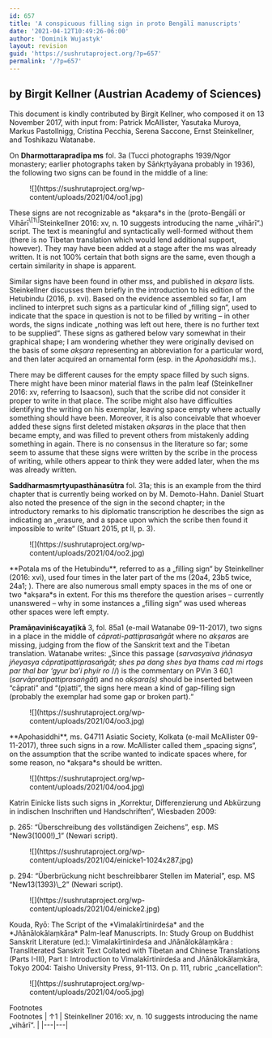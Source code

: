 ```yaml
---
id: 657
title: 'A conspicuous filling sign in proto Bengālī manuscripts'
date: '2021-04-12T10:49:26-06:00'
author: 'Dominik Wujastyk'
layout: revision
guid: 'https://sushrutaproject.org/?p=657'
permalink: '/?p=657'
---
```


## by Birgit Kellner (Austrian Academy of Sciences)

This document is kindly contributed by Birgit Kellner, who composed it on 13 November 2017, with input from: Patrick McAllister, Yasutaka Muroya, Markus Pastollnigg, Cristina Pecchia, Serena Saccone, Ernst Steinkellner, and Toshikazu Watanabe.

On **Dharmottarapradīpa ms** fol. 3a (Tucci photographs 1939/Ngor monastery; earlier photographs taken by Sāṅkṛtyāyana probably in 1936), the following two signs can be found in the middle of a line:

<div class="wp-block-image"><figure class="aligncenter size-large">![](https://sushrutaproject.org/wp-content/uploads/2021/04/oo1.jpg)</figure></div>These signs are not recognizable as *akṣara*s in the (proto-Bengālī or Vihārī<span class="footnote_referrer"><a onclick="footnote_moveToReference_657_451('footnote_plugin_reference_657_451_1');" onkeypress="footnote_moveToReference_657_451('footnote_plugin_reference_657_451_1');" role="button" tabindex="0"><sup class="footnote_plugin_tooltip_text" id="footnote_plugin_tooltip_657_451_1">\[1\]</sup></a><span class="footnote_tooltip" id="footnote_plugin_tooltip_text_657_451_1">Steinkellner 2016: xv, n. 10 suggests introducing the name „vihārī“.</span></span><script type="text/javascript"> jQuery('#footnote_plugin_tooltip_657_451_1').tooltip({ tip: '#footnote_plugin_tooltip_text_657_451_1', tipClass: 'footnote_tooltip', effect: 'fade', predelay: 0, fadeInSpeed: 200, delay: 400, fadeOutSpeed: 200, position: 'top center', relative: true, offset: [-7, 0], });</script>) script. The text is meaningful and syntactically well-formed without them (there is no Tibetan translation which would lend additional support, however). They may have been added at a stage after the ms was already written. It is not 100% certain that both signs are the same, even though a certain similarity in shape is apparent.

Similar signs have been found in other mss, and published in *akṣara* lists. Steinkellner discusses them briefly in the introduction to his edition of the Hetubindu (2016, p. xvi). Based on the evidence assembled so far, I am inclined to interpret such signs as a particular kind of „filling sign“, used to indicate that the space in question is not to be filled by writing – in other words, the signs indicate „nothing was left out here, there is no further text to be supplied“. These signs as gathered below vary somewhat in their graphical shape; I am wondering whether they were originally devised on the basis of some *akṣara* representing an abbreviation for a particular word, and then later acquired an ornamental form (esp. in the *Apohasiddhi* ms.).

There may be different causes for the empty space filled by such signs. There might have been minor material flaws in the palm leaf (Steinkellner 2016: xv, referring to Isaacson), such that the scribe did not consider it proper to write in that place. The scribe might also have difficulties identifying the writing on his exemplar, leaving space empty where actually something should have been. Moreover, it is also conceivable that whoever added these signs first deleted mistaken *akṣara*s in the place that then became empty, and was filled to prevent others from mistakenly adding something in again. There is no consensus in the literature so far; some seem to assume that these signs were written by the scribe in the process of writing, while others appear to think they were added later, when the ms was already written.

**Saddharmasmṛtyupasthānasūtra** fol. 31a; this is an example from the third chapter that is currently being worked on by M. Demoto-Hahn. Daniel Stuart also noted the presence of the sign in the second chapter; in the introductory remarks to his diplomatic transcription he describes the sign as indicating an „erasure, and a space upon which the scribe then found it impossible to write“ (Stuart 2015, pt II, p. 3).

<div class="wp-block-image"><figure class="aligncenter size-large">![](https://sushrutaproject.org/wp-content/uploads/2021/04/oo2.jpg)</figure></div>**Potala ms of the Hetubindu**, referred to as a „filling sign“ by Steinkellner (2016: xvi), used four times in the later part of the ms (20a4, 23b5 twice, 24a1; ). There are also numerous small empty spaces in the ms of one or two *akṣara*s in extent. For this ms therefore the question arises – currently unanswered – why in some instances a „filling sign“ was used whereas other spaces were left empty.

**Pramāṇaviniścayaṭīkā** 3, fol. 85a1 (e-mail Watanabe 09-11-2017), two signs in a place in the middle of *cāprati-pattiprasaṅgāt* where no *akṣara*s are missing, judging from the flow of the Sanskrit text and the Tibetan translation. Watanabe writes: „Since this passage (*sarvasyaiva jñānasya jñeyasya cāpratipattiprasaṅgāt; shes pa dang shes bya thams cad mi rtogs par thal bar ‘gyur ba’i phyir ro* //) is the commentary on PVin 3 60,1 (*sarvāpratipattiprasaṅgāt*) and no *akṣara(s)* should be inserted between “cāprati” and “(p)atti”, the signs here mean a kind of gap-filling sign (probably the exemplar had some gap or broken part).“

<div class="wp-block-image"><figure class="aligncenter size-large">![](https://sushrutaproject.org/wp-content/uploads/2021/04/oo3.jpg)</figure></div>**Apohasiddhi**, ms. G4711 Asiatic Society, Kolkata (e-mail McAllister 09-11-2017), three such signs in a row. McAllister called them „spacing signs“, on the assumption that the scribe wanted to indicate spaces where, for some reason, no *akṣara*s should be written.

<div class="wp-block-image"><figure class="aligncenter size-large">![](https://sushrutaproject.org/wp-content/uploads/2021/04/oo4.jpg)</figure></div>Katrin Einicke lists such signs in „Korrektur, Differenzierung und Abkürzung in indischen Inschriften und Handschriften“, Wiesbaden 2009:

p. 265: “Überschreibung des vollständigen Zeichens”, esp. MS “New3(1000!)\_1” (Newari script).

<div class="wp-block-image"><figure class="aligncenter size-large">![](https://sushrutaproject.org/wp-content/uploads/2021/04/einicke1-1024x287.jpg)</figure></div>p. 294: “Überbrückung nicht beschreibbarer Stellen im Material”, esp. MS “New13(1393)\_2” (Newari script).

<figure class="wp-block-image size-large">![](https://sushrutaproject.org/wp-content/uploads/2021/04/einicke2.jpg)</figure>Kouda, Ryō: The Script of the *Vimalakīrtinirdeśa* and the *Jñānālokālaṃkāra* Palm-leaf Manuscripts. In: Study Group on Buddhist Sanskrit Literature (ed.): Vimalakīrtinirdeśa and Jñānālokālaṃkāra : Transliterated Sanskrit Text Collated with Tibetan and Chinese Translations (Parts I-III), Part I: Introduction to Vimalakīrtinirdeśa and Jñānālokālaṃkāra, Tokyo 2004: Taisho University Press, 91-113. On p. 111, rubric „cancellation“:

<div class="wp-block-image"><figure class="aligncenter size-large">![](https://sushrutaproject.org/wp-content/uploads/2021/04/oo5.jpg)</figure></div><div class="speaker-mute footnotes_reference_container"><div class="footnote_container_prepare"><span class="footnote_reference_container_label pointer" onclick="footnote_expand_collapse_reference_container_657_451();" role="button" tabindex="0">Footnotes</span><span class="footnote_reference_container_collapse_button" onclick="footnote_expand_collapse_reference_container_657_451();" role="button" style="display: none;" tabindex="0">\[<a id="footnote_reference_container_collapse_button_657_451">+</a>\]</span>

</div><div id="footnote_references_container_657_451" style="">Footnotes
| <a class="footnote_backlink" id="footnote_plugin_reference_657_451_1"><span class="footnote_index_arrow">↑</span>1</a> | Steinkellner 2016: xv, n. 10 suggests introducing the name „vihārī“. |
|---|---|

 </div></div><script type="text/javascript"> function footnote_expand_reference_container_657_451() { jQuery('#footnote_references_container_657_451').show(); jQuery('#footnote_reference_container_collapse_button_657_451').text('−'); } function footnote_collapse_reference_container_657_451() { jQuery('#footnote_references_container_657_451').hide(); jQuery('#footnote_reference_container_collapse_button_657_451').text('+'); } function footnote_expand_collapse_reference_container_657_451() { if (jQuery('#footnote_references_container_657_451').is(':hidden')) { footnote_expand_reference_container_657_451(); } else { footnote_collapse_reference_container_657_451(); } } function footnote_moveToReference_657_451(p_str_TargetID) { footnote_expand_reference_container_657_451(); var l_obj_Target = jQuery('#' + p_str_TargetID); if (l_obj_Target.length) { jQuery( 'html, body' ).delay( 0 ); jQuery('html, body').animate({ scrollTop: l_obj_Target.offset().top - window.innerHeight * 0.2 }, 380); } } function footnote_moveToAnchor_657_451(p_str_TargetID) { footnote_expand_reference_container_657_451(); var l_obj_Target = jQuery('#' + p_str_TargetID); if (l_obj_Target.length) { jQuery( 'html, body' ).delay( 0 ); jQuery('html, body').animate({ scrollTop: l_obj_Target.offset().top - window.innerHeight * 0.2 }, 380); } }</script>